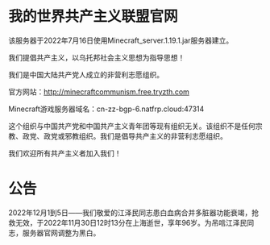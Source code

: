 # 我的世界共产主义联盟官网

该服务器于2022年7月16日使用Minecraft_server.1.19.1.jar服务器建立。

我们提倡共产主义，以乌托邦社会主义思想为指导思想！

我们是中国大陆共产党人成立的非营利志愿组织。

官方网站：http://minecraftcommunism.free.tryzth.com

Minecraft游戏服务器域名：cn-zz-bgp-6.natfrp.cloud:47314

这个组织与中国共产党和中国共产主义青年团等现有组织无关。该组织不是任何宗教、政党、政党或邪教组织。我们是倡导共产主义的非营利志愿组织。

我们欢迎所有共产主义者加入我们！

# 公告

2022年12月1到5日——我们敬爱的江泽民同志患白血病合并多脏器功能衰竭，抢救无效，于2022年11月30日12时13分在上海逝世，享年96岁。为吊唁江泽民同志，服务器官网调整为黑白。
